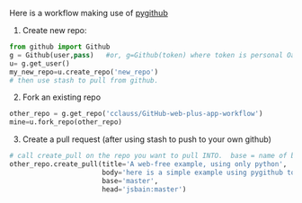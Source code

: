 Here is a workflow making use of [pygithub](https://github.com/PyGitHub/PyGithub.git)

1) Create new repo:

```python
from github import Github
g = Github(user,pass)   #or, g=Github(token) where token is personal Oauth token
u= g.get_user()
my_new_repo=u.create_repo('new_repo')
# then use stash to pull from github.
```

2)  Fork an existing repo

```python
other_repo = g.get_repo('cclauss/GitHub-web-plus-app-workflow')
mine=u.fork_repo(other_repo)
```

3) Create a pull request (after using stash to push to your own github)
```python
# call create_pull on the repo you want to pull INTO.  base = name of branch in that repo.  head = name of YOUR repo, as user:branch
other_repo.create_pull(title='A web-free example, using only python',
                       body='here is a simple example using pygithub to fork a repo, then create a pull request',
                       base='master',
                       head='jsbain:master')
```

